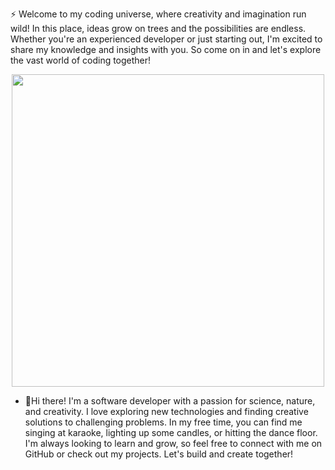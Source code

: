 :zap: Welcome to my coding universe, where creativity and imagination run wild! In this place, ideas grow on trees and the possibilities are endless. Whether you're an experienced developer or just starting out, I'm excited to share my knowledge and insights with you. So come on in and let's explore the vast world of coding together!




<div id="header" align="center">
  <img src="https://media0.giphy.com/media/eMsdwTiWGnCnQ12HMd/giphy.gif" height="500px" width="500px"/>
</div>

- 🌱Hi there! I'm a software developer with a passion for science, nature, and creativity. I love exploring new technologies and finding creative solutions to challenging problems. In my free time, you can find me singing at karaoke, lighting up some candles, or hitting the dance floor. I'm always looking to learn and grow, so feel free to connect with me on GitHub or check out my projects. Let's build and create together!


